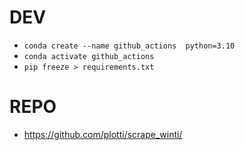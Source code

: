# DEV

- `conda create --name github_actions  python=3.10 `
- `conda activate github_actions`
- `pip freeze > requirements.txt`

# REPO

- https://github.com/plotti/scrape_winti/

```python

```
